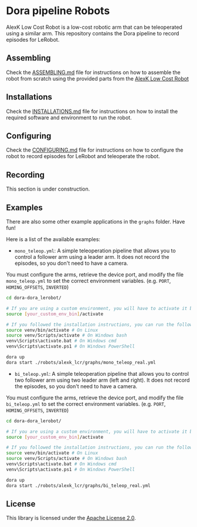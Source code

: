 # Dora pipeline Robots

AlexK Low Cost Robot is a low-cost robotic arm that can be teleoperated using a similar arm. This repository contains
the Dora pipeline to record episodes for LeRobot.

## Assembling

Check the [ASSEMBLING.md](ASSEMBLING.md) file for instructions on how to assemble the robot from scratch using the
provided parts from the [AlexK Low Cost Robot](https://github.com/AlexanderKoch-Koch/low_cost_robot)

## Installations

Check the [INSTALLATIONS.md](INSTALLATION.md) file for instructions on how to install the required software and
environment
to run the robot.

## Configuring

Check the [CONFIGURING.md](CONFIGURING.md) file for instructions on how to configure the robot to record episodes for
LeRobot and teleoperate the robot.

## Recording

This section is under construction.

## Examples

There are also some other example applications in the `graphs` folder. Have fun!

Here is a list of the available examples:

- `mono_teleop.yml`: A simple teleoperation pipeline that allows you to control a follower arm using a leader arm. It
  does not record the episodes, so you don't need to have a camera.

You must configure the arms, retrieve the device port, and modify the file `mono_teleop.yml` to set the correct
environment variables. (e.g. `PORT`, `HOMING_OFFSETS`, `INVERTED`)

```bash
cd dora-dora_lerobot/

# If you are using a custom environment, you will have to activate it before running the command
source [your_custom_env_bin]/activate

# If you followed the installation instructions, you can run the following command
source venv/bin/activate # On Linux
source venv/Scripts/activate # On Windows bash
venv\Scripts\activate.bat # On Windows cmd
venv\Scripts\activate.ps1 # On Windows PowerShell

dora up
dora start ./robots/alexk_lcr/graphs/mono_teleop_real.yml
```

- `bi_teleop.yml`: A simple teleoperation pipeline that allows you to control two follower arm using two leader arm
  (left and right). It does not record the episodes, so you don't need to have a camera.

You must configure the arms, retrieve the device port, and modify the file `bi_teleop.yml` to set the correct
environment variables. (e.g. `PORT`, `HOMING_OFFSETS`, `INVERTED`)

```bash
cd dora-dora_lerobot/

# If you are using a custom environment, you will have to activate it before running the command
source [your_custom_env_bin]/activate

# If you followed the installation instructions, you can run the following command
source venv/bin/activate # On Linux
source venv/Scripts/activate # On Windows bash
venv\Scripts\activate.bat # On Windows cmd
venv\Scripts\activate.ps1 # On Windows PowerShell

dora up
dora start ./robots/alexk_lcr/graphs/bi_teleop_real.yml
```

## License

This library is licensed under the [Apache License 2.0](../../LICENSE).
